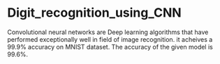 # Digit_recognition_using_CNN
Convolutional neural networks are Deep learning algorithms that have performed exceptionally well in field of image recognition. it acheives a 99.9% accuracy on MNIST dataset. The accuracy of the given model is 99.6%.
